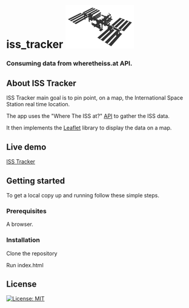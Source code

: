 # iss_tracker <img id="iss_svg" width=180px src="./iss.svg" alt="IssImage">

<h3>
Consuming data from wheretheiss.at API.
</h3>

## About ISS Tracker

ISS Tracker main goal is to pin point, on a map, the International Space Station real time location.

The app uses the "Where The ISS at?" [API](https://wheretheiss.at/w/developer) to gather the ISS data.

It then implements the [Leaflet](https://leafletjs.com/) library to display the data on a map.

## Live demo

[ISS Tracker](https://ricano.github.io/iss_tracker/)



## Getting started

To get a local copy up and running follow these simple steps.

### Prerequisites

A browser. 


### Installation

Clone the repository

Run index.html


## License

   [![License: MIT](https://img.shields.io/badge/License-MIT-yellow.svg)](https://opensource.org/licenses/MIT)
